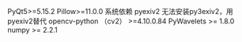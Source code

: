 PyQt5>=5.15.2
Pillow>=11.0.0
系统依赖 pyexiv2
无法安装py3exiv2，用pyexiv2替代
opencv-python （cv2） >=4.10.0.84
PyWavelets >= 1.8.0
numpy >= 2.2.1